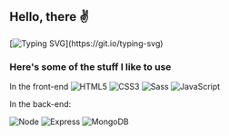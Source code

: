 ## Hello, there ✌

[![Typing SVG](https://readme-typing-svg.herokuapp.com/?color=00ff80&size=35&center=true&vCenter=true&width=1000&lines=Olá,+me+chamo+Gustavo+Henrique;+Sou+desenvolvedor+fullstack;+Sou+desenvolvedor+de+software;)](https://git.io/typing-svg)


### Here's some of the stuff I like to use

In the front-end
![HTML5](https://img.shields.io/badge/-HTML5-232323?style=flat&labelColor=E34F26&logo=html5&logoColor=ffffff)
![CSS3](https://img.shields.io/badge/-CSS3-232323?style=flat&labelColor=1572B6&logo=css3&logoColor=ffffff)
![Sass](https://img.shields.io/badge/-Sass-232323?style=flat&labelColor=CC6699&logo=sass&logoColor=ffffff)
![JavaScript](https://img.shields.io/badge/-JavaScript-232323?style=flat&labelColor=000000&logo=javascript&logoColor=F7DF1E)

In the back-end:

![Node](https://img.shields.io/badge/-Node-232323?style=flat&labelColor=000000&logo=nodedotjs&logoColor=339933)
![Express](https://img.shields.io/badge/-Express-232323?style=flat&labelColor=000000&logo=express&logoColor=ffffff)
![MongoDB](https://img.shields.io/badge/-MongoDB-232323?style=flat&labelColor=47A248&logo=mongodb&logoColor=ffffff)
